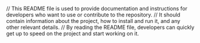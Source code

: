 // This README file is used to provide documentation and instructions for developers who want to use or contribute to the repository.
// It should contain information about the project, how to install and run it, and any other relevant details.
// By reading the README file, developers can quickly get up to speed on the project and start working on it.

